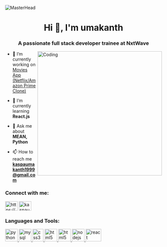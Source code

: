 ![MasterHead](https://camo.githubusercontent.com/48ec00ed4c84e771db4a1db90b56352923a8d644452a32b434d68e97006c9337/68747470733a2f2f63686b736b696c6c732e636f6d2f77702d636f6e74656e742f75706c6f6164732f323032302f30342f504e432d416e696d617465642d42616e6e6572732e676966)
<h1 align="center">Hi 👋, I'm umakanth</h1>
<h3 align="center">A passionate full stack developer trainee at NxtWave</h3>
<img align="right" alt="Coding" width="400" src="https://camo.githubusercontent.com/9e6fd269bd679257e2f85d8520ca75fa3bcf3f29fbcee3db65b763ef144cb653/68747470733a2f2f646576746563686e6f7379732e636f6d2f696e7369676874732f77702d636f6e74656e742f75706c6f6164732f323032322f30392f5048502d446576656c6f706572732e676966"/>

- 🔭 I’m currently working on [Movies App (Netflix/Amazon Prime Clone)](https://umakanthkaspa5m.ccbp.tech/)

- 🌱 I’m currently learning **React.js**

- 💬 Ask me about **MEAN, Python**

- 📫 How to reach me **kaspaumakanth1999@gmail.com**

<h3 align="left">Connect with me:</h3>
<p align="left">
<a href="https://linkedin.com/in/https://www.linkedin.com/in/umakanth-kaspa/" target="blank"><img align="center" src="https://play-lh.googleusercontent.com/kMofEFLjobZy_bCuaiDogzBcUT-dz3BBbOrIEjJ-hqOabjK8ieuevGe6wlTD15QzOqw" alt="https://www.linkedin.com/in/umakanth-kaspa/" height="30" width="40" /></a>
<a href="https://www.hackerrank.com/kaspaumakanth191" target="blank"><img align="center" src="https://www.hackerrank.com/wp-content/uploads/2020/10/HAckerRank.png" alt="kaspaumakanth191" height="30" width="40" /></a>
</p>

<h3 align="left">Languages and Tools:</h3>
<p align="left"> <a href="https://www.python.org" target="_blank" rel="noreferrer"> <img src="https://upload.wikimedia.org/wikipedia/commons/thumb/0/0a/Python.svg/800px-Python.svg.png" alt="python" width="40" height="40"/> </a> <a href="https://fr.wikipedia.org/wiki/MySQL#/media/Fichier:MySQL.svg" rel="noreferrer"> <img src="https://cdn.liveagent.com/app/uploads/2020/11/MySQL-Logo.png" alt="mysql" width="40" height="40"/> </a> <a href="https://www.w3schools.com/css/" target="_blank" rel="noreferrer"> <img src="https://upload.wikimedia.org/wikipedia/commons/thumb/d/d5/CSS3_logo_and_wordmark.svg/180px-CSS3_logo_and_wordmark.svg.png" alt="css3" width="35" height="40"/> </a> <a href="https://www.w3.org/html/" target="_blank" rel="noreferrer"> <img src="https://encrypted-tbn0.gstatic.com/images?q=tbn:ANd9GcQpngGRjYX1ca7qAADU3K6eGLj7ShQE3L2otdzfryl_Y9Ht2QRoQKYQbsXd36XIxMbYOw0&usqp=CAU" alt="html5" width="40" height="40"/> </a> <a href="https://www.w3schools.com/js/" target="_blank" rel="noreferrer"> <img src="https://cdn.iconscout.com/icon/free/png-256/javascript-2038874-1720087.png" alt="html5" width="40" height="40"/> </a> <a href="https://nodejs.org" target="_blank" rel="noreferrer"> <img src="https://upload.wikimedia.org/wikipedia/commons/d/d9/Node.js_logo.svg" alt="nodejs" width="40" height="40"/> </a> <a href="https://reactjs.org/" target="_blank" rel="noreferrer"> <img src="https://www.datocms-assets.com/45470/1631110818-logo-react-js.png" alt="react" width="50" height="40"/> </a> </p>
